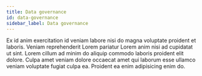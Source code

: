 ```yaml
---
title: Data governance
id: data-governance
sidebar_label: Data governance
---
```


Ex id anim exercitation id veniam labore nisi do magna voluptate proident et laboris. Veniam reprehenderit Lorem pariatur Lorem anim nisi ad cupidatat ut sint. Lorem cillum ad minim do aliquip commodo laboris proident elit dolore. Culpa amet veniam dolore occaecat amet qui laborum esse ullamco veniam voluptate fugiat culpa ea. Proident ea enim adipisicing enim do.

